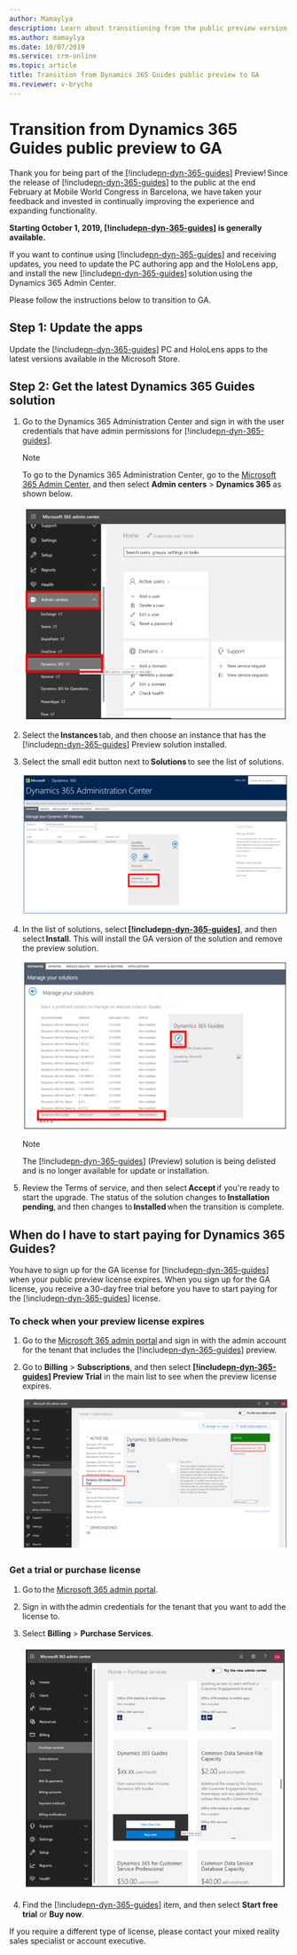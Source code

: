 ```yaml
---
author: Mamaylya
description: Learn about transitioning from the public preview version of Dynamics 365 Guides to the GA version.
ms.author: mamaylya
ms.date: 10/07/2019
ms.service: crm-online
ms.topic: article
title: Transition from Dynamics 365 Guides public preview to GA
ms.reviewer: v-brycho
---
```


# Transition from Dynamics 365 Guides public preview to GA

Thank you for being part of the [!include[pn-dyn-365-guides](../includes/pn-dyn-365-guides.md)] Preview! Since the release of [!include[pn-dyn-365-guides](../includes/pn-dyn-365-guides.md)] to the public at the end February 
at Mobile World Congress in Barcelona, we have taken your feedback and invested in continually improving the experience and expanding 
functionality.  
 
**Starting October 1, 2019, [!include[pn-dyn-365-guides](../includes/pn-dyn-365-guides.md)] is generally available.**  
 
If you want to continue using [!include[pn-dyn-365-guides](../includes/pn-dyn-365-guides.md)] and receiving updates, you need to update the PC authoring app and the HoloLens app, 
and install the new [!include[pn-dyn-365-guides](../includes/pn-dyn-365-guides.md)] solution using the Dynamics 365 Admin Center.  
 
Please follow the instructions below to transition to GA.  
 
## Step 1: Update the apps  

Update the [!include[pn-dyn-365-guides](../includes/pn-dyn-365-guides.md)] PC and HoloLens apps to the latest versions available in the Microsoft Store. 
 
## Step 2: Get the latest Dynamics 365 Guides solution 

1. Go to the Dynamics 365 Administration Center and sign in with the user credentials that have admin permissions for [!include[pn-dyn-365-guides](../includes/pn-dyn-365-guides.md)]. 

   > [!NOTE]
   > To go to the Dynamics 365 Administration Center, go to the [Microsoft 365 Admin Center](https://admin.microsoft.com/AdminPortal/Home), and then select **Admin centers** > **Dynamics 365** as shown below.
   
   ![Microsoft Admin Center](media/microsoft-admin-center.PNG "Microsoft Admin Center") 

2. Select the **Instances** tab, and then choose an instance that has the [!include[pn-dyn-365-guides](../includes/pn-dyn-365-guides.md)] Preview solution installed. 

3. Select the small edit button next to **Solutions** to see the list of solutions.  

   ![Edit button](media/small-edit-button.PNG "Edit button")  

4. In the list of solutions, select **[!include[pn-dyn-365-guides](../includes/pn-dyn-365-guides.md)]**, and then select **Install**. This will install the GA version of the solution and remove the preview solution.  

   ![Install the GA version](media/install-ga-version.PNG "Install the GA version")  
   
   > [!NOTE]
   > The [!include[pn-dyn-365-guides](../includes/pn-dyn-365-guides.md)] (Preview) solution is being delisted and is no longer available for update or installation.
   
5. Review the Terms of service, and then select **Accept** if you're ready to start the upgrade. 
The status of the solution changes to **Installation pending**, and then changes to **Installed** when the transition is complete. 

## When do I have to start paying for Dynamics 365 Guides?

You have to sign up for the GA license for [!include[pn-dyn-365-guides](../includes/pn-dyn-365-guides.md)] when your public preview license expires. When you sign up for the GA license, you receive a 30-day free trial before you have to start paying for the [!include[pn-dyn-365-guides](../includes/pn-dyn-365-guides.md)] license.   

### To check when your preview license expires

1. Go to the [Microsoft 365 admin portal](https://admin.microsoft.com/) and sign in with the admin account for the tenant that includes 
the [!include[pn-dyn-365-guides](../includes/pn-dyn-365-guides.md)] preview.  

2. Go to **Billing** > **Subscriptions**, and then select **[!include[pn-dyn-365-guides](../includes/pn-dyn-365-guides.md)] Preview Trial** in the main list to see when the preview license expires. 

   ![Billing > Subscriptions](media/guides-preview-billing.PNG "Billing > Subscriptions")  

### Get a trial or purchase license

1. Go to the [Microsoft 365 admin portal](http://admin.microsoft.com).

2. Sign in with the admin credentials for the tenant that you want to add the license to.

3. Select **Billing** > **Purchase Services**.

   ![Billing > Purchase Services](media/guides-ga-billing.PNG "Billing > Purchase Services")

4. Find the [!include[pn-dyn-365-guides](../includes/pn-dyn-365-guides.md)] item, and then select **Start free trial** or **Buy now**. 

If you require a different type of license, please contact your mixed reality sales specialist or account executive.  
 




